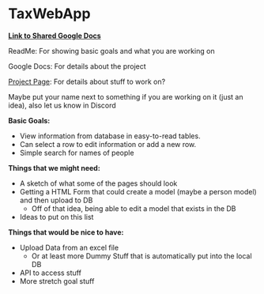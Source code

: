 # TaxWebApp

**[Link to Shared Google Docs](https://docs.google.com/document/d/163h1uI-lNgnp5Dre6-7JVy0O0x2vRgJhKEvBpIZmorI/edit)**

ReadMe: For showing basic goals and what you are working on

Google Docs: For details about the project

[Project Page](https://github.com/paysonblackwell/TaxWebApp/projects/1): For details about stuff to work on?

Maybe put your name next to something if you are working on it (just an idea), also let us know in Discord

**Basic Goals:**
* View information from database in easy-to-read tables.
* Can select a row to edit information or add a new row.
* Simple search for names of people

**Things that we might need:**
* A sketch of what some of the pages should look
* Getting a HTML Form that could create a model (maybe a person model) and then upload to DB
  * Off of that idea, being able to edit a model that exists in the DB
* Ideas to put on this list
    
**Things that would be nice to have:**
* Upload Data from an excel file
  * Or at least more Dummy Stuff that is automatically put into the local DB
* API to access stuff
* More stretch goal stuff
